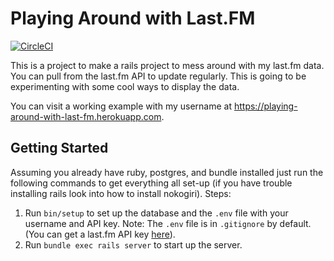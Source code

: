 # Playing Around with Last.FM
[![CircleCI](https://circleci.com/gh/snood1205/playing_around_with_last_fm.svg?style=svg)](https://circleci.com/gh/snood1205/playing_around_with_last_fm)

This is a project to make a rails project to mess around with my last.fm data. You can pull from the last.fm API to update regularly. This is going to be experimenting with some cool ways to display the data.

You can visit a working example with my username at https://playing-around-with-last-fm.herokuapp.com.

## Getting Started
Assuming you already have ruby, postgres, and bundle installed just run the following commands to get everything all set-up (if you have trouble installing rails look into how to install nokogiri).
Steps:
1. Run `bin/setup` to set up the database and the `.env` file with your username and API key.  Note: The `.env` file is in `.gitignore` by default. (You can get a last.fm API key [here](https://www.last.fm/api/account/create)).
2. Run `bundle exec rails server` to start up the server.
